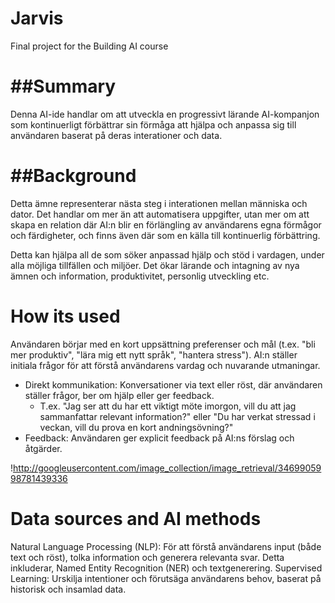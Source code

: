 # **Jarvis**
Final project for the Building AI course

# ##Summary
Denna AI-ide handlar om att utveckla en progressivt lärande AI-kompanjon som kontinuerligt förbättrar sin förmåga att hjälpa och anpassa sig till användaren baserat på deras interationer och data. 

# ##Background
Detta ämne representerar nästa steg i interationen mellan människa och dator. Det handlar om mer än att automatisera uppgifter, utan mer om att skapa en relation där AI:n blir en förlängling av användarens egna förmågor och färdigheter, och finns även där som en källa till kontinuerlig förbättring.

Detta kan hjälpa all de som söker anpassad hjälp och stöd i vardagen, under alla möjliga tillfällen och miljöer. Det ökar lärande och intagning av nya ämnen och information, produktivitet, personlig utveckling etc.

# How its used
Användaren börjar med en kort uppsättning preferenser och mål (t.ex. "bli mer produktiv", "lära mig ett nytt språk", "hantera stress"). AI:n ställer initiala frågor för att förstå användarens vardag och nuvarande utmaningar.
- Direkt kommunikation: Konversationer via text eller röst, där användaren ställer frågor, ber om hjälp eller ger feedback.
  - T.ex. "Jag ser att du har ett viktigt möte imorgon, vill du att jag sammanfattar relevant information?" eller "Du har verkat stressad i veckan, vill du prova en kort andningsövning?"
- Feedback: Användaren ger explicit feedback på AI:ns förslag och åtgärder.

!http://googleusercontent.com/image_collection/image_retrieval/3469905998781439336

# Data sources and AI methods

Natural Language Processing (NLP): För att förstå användarens input (både text och röst), tolka information och generera relevanta svar. Detta inkluderar, Named Entity Recognition (NER) och textgenerering.
Supervised Learning: Urskilja intentioner och förutsäga användarens behov, baserat på historisk och insamlad data.


